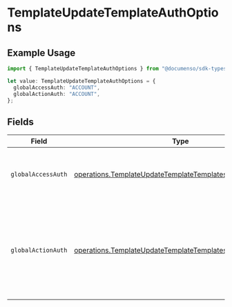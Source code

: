 # TemplateUpdateTemplateAuthOptions

## Example Usage

```typescript
import { TemplateUpdateTemplateAuthOptions } from "@documenso/sdk-typescript/models/operations";

let value: TemplateUpdateTemplateAuthOptions = {
  globalAccessAuth: "ACCOUNT",
  globalActionAuth: "ACCOUNT",
};
```

## Fields

| Field                                                                                                                                    | Type                                                                                                                                     | Required                                                                                                                                 | Description                                                                                                                              |
| ---------------------------------------------------------------------------------------------------------------------------------------- | ---------------------------------------------------------------------------------------------------------------------------------------- | ---------------------------------------------------------------------------------------------------------------------------------------- | ---------------------------------------------------------------------------------------------------------------------------------------- |
| `globalAccessAuth`                                                                                                                       | [operations.TemplateUpdateTemplateTemplatesGlobalAccessAuth](../../models/operations/templateupdatetemplatetemplatesglobalaccessauth.md) | :heavy_check_mark:                                                                                                                       | The type of authentication required for the recipient to access the document.                                                            |
| `globalActionAuth`                                                                                                                       | [operations.TemplateUpdateTemplateTemplatesGlobalActionAuth](../../models/operations/templateupdatetemplatetemplatesglobalactionauth.md) | :heavy_check_mark:                                                                                                                       | The type of authentication required for the recipient to sign the document. This field is restricted to Enterprise plan users only.      |